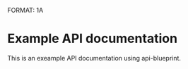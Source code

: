 FORMAT: 1A

# Example API documentation

This is an exeample API documentation using api-blueprint.
